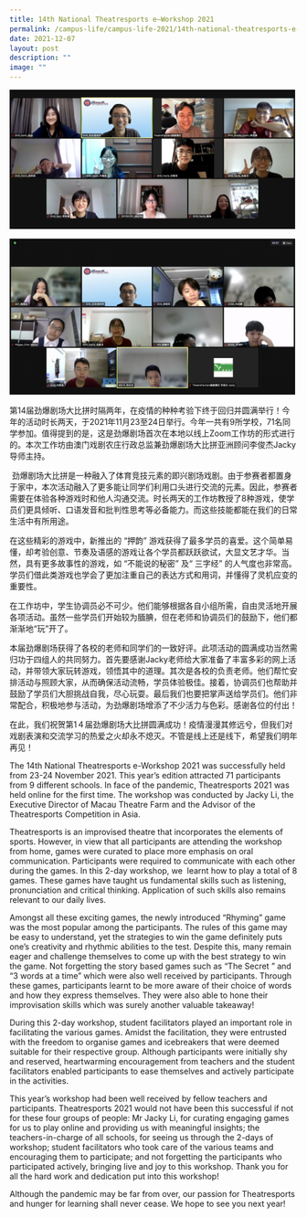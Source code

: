 ```yaml
---
title: 14th National Theatresports e–Workshop 2021
permalink: /campus-life/campus-life-2021/14th-national-theatresports-e-workshop-2021/
date: 2021-12-07
layout: post
description: ""
image: ""
---
```

<img src="/images/e1638860069404.png" 
         style="width:500px"
	/>
<br>

<img src="/images/e1638437121204.png" 
         style="width:500px"
	/>
<br>


第14届劲爆剧场大比拼时隔两年，在疫情的种种考验下终于回归并圆满举行！今年的活动时长两天，于2021年11月23至24日举行。今年一共有9所学校，71名同学参加。值得提到的是，这是劲爆剧场首次在本地以线上Zoom工作坊的形式进行的。本次工作坊由澳门戏剧农庄行政总监兼劲爆剧场大比拼亚洲顾问李俊杰Jacky导师主持。

 劲爆剧场大比拼是一种融入了体育竞技元素的即兴剧场戏剧。由于参赛者都置身于家中，本次活动融入了更多能让同学们利用口头进行交流的元素。因此，参赛者需要在体验各种游戏时和他人沟通交流。时长两天的工作坊教授了8种游戏，使学员们更具倾听、口语发音和批判性思考等必备能力。而这些技能都能在我们的日常生活中有所用途。

在这些精彩的游戏中，新推出的 “押韵” 游戏获得了最多学员的喜爱。这个简单易懂，却考验创意、节奏及语感的游戏让各个学员都跃跃欲试，大显文艺才华。当然，具有更多故事性的游戏，如 “不能说的秘密” 及“ 三字经” 的人气度也非常高。学员们借此类游戏也学会了更加注重自己的表达方式和用词，并懂得了灵机应变的重要性。

在工作坊中，学生协调员必不可少。他们能够根据各自小组所需，自由灵活地开展各项活动。虽然一些学员们开始较为腼腆，但在老师和协调员们的鼓励下，他们都渐渐地“玩”开了。

本届劲爆剧场获得了各校的老师和同学们的一致好评。此项活动的圆满成功当然需归功于四组人的共同努力。首先要感谢Jacky老师给大家准备了丰富多彩的网上活动，并带领大家玩转游戏，领悟其中的道理。其次是各校的负责老师。他们帮忙安排活动与照顾大家，从而确保活动流畅，学员体验极佳。接着，协调员们也帮助并鼓励了学员们大胆挑战自我，尽心玩耍。最后我们也要把掌声送给学员们。他们非常配合，积极地参与活动，为劲爆剧场增添了不少活力与色彩。感谢各位的付出！

在此，我们祝贺第1４届劲爆剧场大比拼圆满成功！疫情漫漫其修远兮，但我们对戏剧表演和交流学习的热爱之火却永不熄灭。不管是线上还是线下，希望我们明年再见！

The 14th National Theatresports e-Workshop 2021 was successfully held from 23-24 November 2021. This year’s edition attracted 71 participants from 9 different schools. In face of the pandemic, Theatresports 2021 was held online for the first time. The workshop was conducted by Jacky Li, the Executive Director of Macau Theatre Farm and the Advisor of the Theatresports Competition in Asia.

Theatresports is an improvised theatre that incorporates the elements of sports. However, in view that all participants are attending the workshop from home, games were curated to place more emphasis on oral communication. Participants were required to communicate with each other during the games. In this 2-day workshop, we  learnt how to play a total of 8 games. These games have taught us fundamental skills such as listening, pronunciation and critical thinking. Application of such skills also remains relevant to our daily lives.

Amongst all these exciting games, the newly introduced “Rhyming” game was the most popular among the participants. The rules of this game may be easy to understand, yet the strategies to win the game definitely puts one’s creativity and rhythmic abilities to the test. Despite this, many remain eager and challenge themselves to come up with the best strategy to win the game. Not forgetting the story based games such as “The Secret ” and “3 words at a time” which were also well received by participants. Through these games, participants learnt to be more aware of their choice of words and how they express themselves. They were also able to hone their improvisation skills which was surely another valuable takeaway!

During this 2-day workshop, student facilitators played an important role in facilitating the various games. Amidst the facilitation, they were entrusted with the freedom to organise games and icebreakers that were deemed suitable for their respective group. Although participants were initially shy and reserved, heartwarming encouragement from teachers and the student facilitators enabled participants to ease themselves and actively participate in the activities.

This year’s workshop had been well received by fellow teachers and participants. Theatresports 2021 would not have been this successful if not for these four groups of people: Mr Jacky Li, for curating engaging games for us to play online and providing us with meaningful insights; the teachers-in-charge of all schools, for seeing us through the 2-days of workshop; student facilitators who took care of the various teams and encouraging them to participate; and not forgetting the participants who participated actively, bringing live and joy to this workshop. Thank you for all the hard work and dedication put into this workshop!

Although the pandemic may be far from over, our passion for Theatresports and hunger for learning shall never cease. We hope to see you next year!